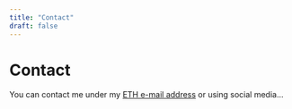 ```yaml
---
title: "Contact"
draft: false
---
```


# Contact

You can contact me under my [ETH e-mail address](https://infsec.ethz.ch/people/detail.Mjc2MDIx.TGlzdC8zMDg4LC0xMDQxNjk2MDky.html) or using social media...
